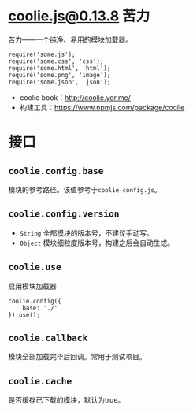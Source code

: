 # coolie.js@0.13.8 苦力


苦力——一个纯净、易用的模块加载器。

```
require('some.js');
require('some.css', 'css');
require('some.html', 'html');
require('some.png', 'image');
require('some.json', 'json');
```


- coolie book：<http://coolie.ydr.me/>
- 构建工具：<https://www.npmjs.com/package/coolie>



# 接口
## `coolie.config.base`
模块的参考路径。该值参考于`coolie-config.js`。


## `coolie.config.version`
- `String` 全部模块的版本号，不建议手动写。
- `Object` 模块细粒度版本号，构建之后会自动生成。


## `coolie.use`
启用模块加载器
```
coolie.config({
	base: './'
}).use();
```

## `coolie.callback`
模块全部加载完毕后回调。常用于测试项目。


## `coolie.cache`
是否缓存已下载的模块，默认为true。



[travis-img]: https://travis-ci.org/cloudcome/coolie.svg?branch=master
[travis-url]: https://travis-ci.org/cloudcome/coolie
[coveralls-img]: https://coveralls.io/repos/cloudcome/coolie/badge.svg
[coveralls-url]: https://coveralls.io/r/cloudcome/coolie